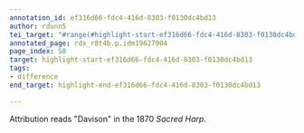 ```yaml
---
annotation_id: ef316d66-fdc4-416d-8303-f0130dc4bd13
author: rdunn5
tei_target: "#range(#highlight-start-ef316d66-fdc4-416d-8303-f0130dc4bd13, #highlight-end-ef316d66-fdc4-416d-8303-f0130dc4bd13)"
annotated_page: rdx_r8t4b.p.idm19627904
page_index: 58
target: highlight-start-ef316d66-fdc4-416d-8303-f0130dc4bd13
tags:
- difference
end_target: highlight-end-ef316d66-fdc4-416d-8303-f0130dc4bd13

---
```

Attribution reads "Davison" in the 1870 *Sacred Harp*.